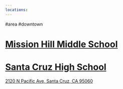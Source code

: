 ```yaml
---
locations: 
---
```

#area #downtown
# [Mission Hill Middle School](geo:36.97432190182076,-122.03621626479551)

# [Santa Cruz High School](geo:36.97167824271188,-122.03349577750876)

[2120 N Pacific Ave, Santa Cruz, CA 95060](geo:36.9798214188807,-122.02671128517979)